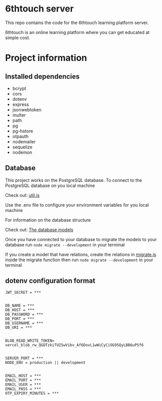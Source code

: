 # 6thtouch server

This repo contains the code for the 6thtouch learning platform server.

6thtouch is an online learning platform where you can get educated at simple cost.

# Project information

## Installed dependencies

- bcrypt
- cors
- dotenv
- express
- jsonwebtoken
- multer
- path
- pg
- pg-hstore
- otpauth
- nodemailer
- sequelize
- nodemon

## Database

This project works on the PostgreSQL database.
To connect to the PostgreSQL database on you local machine

Check out: [util.js](/util/util.js)

Use the .env file to configure your environment variables for you local machine

For information on the database structure

Check out: [The database models](/models/)

Once you have connected to your database to migrate the models to your database run `node migrate --development` in your terminal

If you create a model that have relations, create the relations in [migrate.js](/migrate.js) inside the migrate function then run `node migrate --development` in your terminal

## dotenv configuration format

```env
JWT_SECRET = ***


DB_NAME = ***
DB_HOST = ***
DB_PASSWORD = ***
DB_PORT = ***
DB_USERNAME = ***
DB_URI = ***


BLOB_READ_WRITE_TOKEN= vercel_blob_rw_QGDTzkiTUZSwVibv_Af6DovL1wWiCyCiOG95QyLBB6uP5f6


SERVER_PORT = ***
NODE_ENV = production || development


EMAIL_HOST = ***
EMAIL_PORT = ***
EMAIL_USER = ***
EMAIL_PASS = ***
OTP_EXPIRY_MINUTES = ***

```
